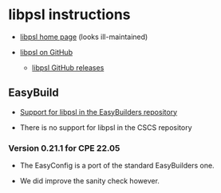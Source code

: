 # libpsl instructions

-   [libpsl home page](https://rockdaboot.github.io/libpsl/) (looks ill-maintained)

-   [libpsl on GitHub](https://github.com/rockdaboot/libpsl)

    -   [libpsl GitHub releases](https://github.com/rockdaboot/libpsl/releases)

## EasyBuild

-   [Support for libpsl in the EasyBuilders repository](https://github.com/easybuilders/easybuild-easyconfigs/tree/develop/easybuild/easyconfigs/l/libpsl)

-   There is no support for libpsl in the CSCS repository

### Version 0.21.1 for CPE 22.05

-   The EasyConfig is a port of the standard EasyBuilders one.

-   We did improve the sanity check however.

  